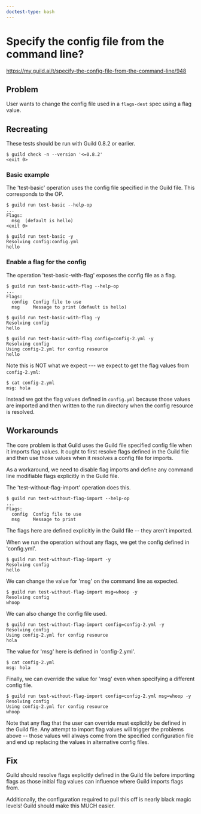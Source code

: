 ```yaml
---
doctest-type: bash
---
```


# Specify the config file from the command line?

https://my.guild.ai/t/specify-the-config-file-from-the-command-line/948

## Problem

User wants to change the config file used in a `flags-dest` spec using a flag
value.

## Recreating

These tests should be run with Guild 0.8.2 or earlier.

    $ guild check -n --version '<=0.8.2'
    <exit 0>

### Basic example

The 'test-basic' operation uses the config file specified in the Guild
file. This corresponds to the OP.

    $ guild run test-basic --help-op
    ...
    Flags:
      msg  (default is hello)
    <exit 0>

    $ guild run test-basic -y
    Resolving config:config.yml
    hello

### Enable a flag for the config

The operation 'test-basic-with-flag' exposes the config file as a flag.

    $ guild run test-basic-with-flag --help-op
    ...
    Flags:
      config  Config file to use
      msg     Message to print (default is hello)

    $ guild run test-basic-with-flag -y
    Resolving config
    hello

    $ guild run test-basic-with-flag config=config-2.yml -y
    Resolving config
    Using config-2.yml for config resource
    hello

Note this is NOT what we expect --- we expect to get the flag values from
`config-2.yml`:

    $ cat config-2.yml
    msg: hola

Instead we got the flag values defined in `config.yml` because those values are
imported and then written to the run directory when the config resource is
resolved.

## Workarounds

The core problem is that Guild uses the Guild file specified config file when
it imports flag values. It ought to first resolve flags defined in the Guild
file and then use those values when it resolves a config file for imports.

As a workaround, we need to disable flag imports and define any command line
modifiable flags explicitly in the Guild file.

The 'test-without-flag-import' operation does this.

    $ guild run test-without-flag-import --help-op
    ...
    Flags:
      config  Config file to use
      msg     Message to print

The flags here are defined explicitly in the Guild file -- they aren't
imported.

When we run the operation without any flags, we get the config defined in
'config.yml'.

    $ guild run test-without-flag-import -y
    Resolving config
    hello

We can change the value for 'msg' on the command line as expected.

    $ guild run test-without-flag-import msg=whoop -y
    Resolving config
    whoop

We can also change the config file used.

    $ guild run test-without-flag-import config=config-2.yml -y
    Resolving config
    Using config-2.yml for config resource
    hola

The value for 'msg' here is defined in 'config-2.yml'.

    $ cat config-2.yml
    msg: hola

Finally, we can override the value for 'msg' even when specifying a different
config file.

    $ guild run test-without-flag-import config=config-2.yml msg=whoop -y
    Resolving config
    Using config-2.yml for config resource
    whoop

Note that any flag that the user can override must explicitly be defined in the
Guild file. Any attempt to import flag values will trigger the problems above
-- those values will always come from the specified configuration file and end
up replacing the values in alternative config files.

## Fix

Guild should resolve flags explicitly defined in the Guild file before
importing flags as those initial flag values can influence where Guild imports
flags from.

Additionally, the configuration required to pull this off is nearly black magic
levels! Guild should make this MUCH easier.
